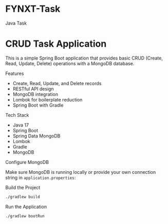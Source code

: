 # FYNXT-Task
Java Task

# CRUD Task Application

This is a simple Spring Boot application that provides basic CRUD (Create, Read, Update, Delete) operations with a MongoDB database.

Features

- Create, Read, Update, and Delete records
- RESTful API design
- MongoDB integration
- Lombok for boilerplate reduction
- Spring Boot with Gradle

Tech Stack

- Java 17
- Spring Boot
- Spring Data MongoDB
- Lombok
- Gradle
- MongoDB


Configure MongoDB

Make sure MongoDB is running locally or provide your own connection string in `application.properties`:

Build the Project

```bash
./gradlew build
```
Run the Application

```bash
./gradlew bootRun
```